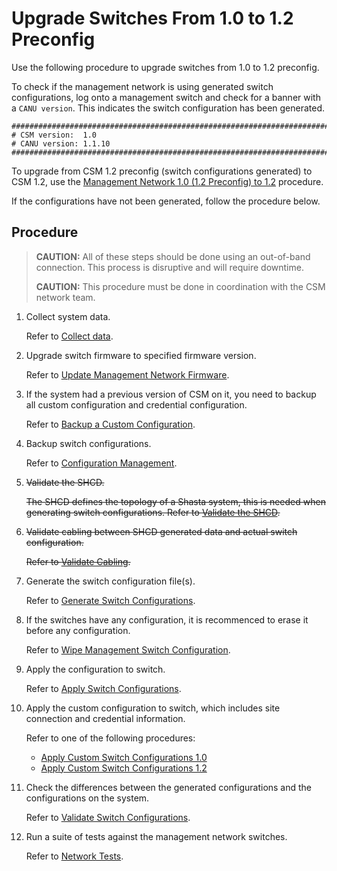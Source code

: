 # Upgrade Switches From 1.0 to 1.2 Preconfig

Use the following procedure to upgrade switches from 1.0 to 1.2 preconfig.

To check if the management network is using generated switch configurations, log onto a management switch and check for a banner with a `CANU version`. This indicates the switch configuration has been generated.

```console
###############################################################################
# CSM version:  1.0
# CANU version: 1.1.10
###############################################################################
```

To upgrade from CSM 1.2 preconfig (switch configurations generated) to CSM 1.2, use the [Management Network 1.0 (1.2 Preconfig) to 1.2](1.0_to_1.2_upgrade.md) procedure.

If the configurations have not been generated, follow the procedure below.

## Procedure

> **CAUTION:** All of these steps should be done using an out-of-band connection. This process is disruptive and will require downtime.
>
> **CAUTION:** This procedure must be done in coordination with the CSM network team.

1. Collect system data.

   Refer to [Collect data](collect_data.md).

1. Upgrade switch firmware to specified firmware version.

   Refer to [Update Management Network Firmware](firmware/update_management_network_firmware.md).

1. If the system had a previous version of CSM on it, you need to backup all custom configuration and credential configuration.

   Refer to [Backup a Custom Configuration](backup_custom_configurations.md).

1. Backup switch configurations.

   Refer to [Configuration Management](config_management.md).

1. <s>Validate the SHCD.

   The SHCD defines the topology of a Shasta system, this is needed when generating switch configurations.
   Refer to [Validate the SHCD](validate_shcd.md).</s>

1. <s>Validate cabling between SHCD generated data and actual switch configuration.

   Refer to [Validate Cabling](validate_cabling.md).</s>

1. Generate the switch configuration file(s).

   Refer to [Generate Switch Configurations](generate_switch_configs.md).

1. If the switches have any configuration, it is recommenced to erase it before any configuration.

   Refer to [Wipe Management Switch Configuration](wipe_mgmt_switches.md).

1. Apply the configuration to switch.

    Refer to [Apply Switch Configurations](apply_switch_configurations.md).

1. Apply the custom configuration to switch, which includes site connection and credential information.

    Refer to one of the following procedures:

    - [Apply Custom Switch Configurations 1.0](apply_custom_config_1.0.md)
    - [Apply Custom Switch Configurations 1.2](apply_custom_config_1.2.md)

1. Check the differences between the generated configurations and the configurations on the system.

    Refer to [Validate Switch Configurations](validate_switch_configs.md).

1. Run a suite of tests against the management network switches.

    Refer to [Network Tests](network_tests.md).
